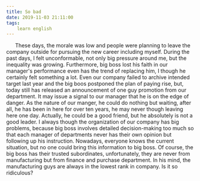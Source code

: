 ```yaml
---
title: So bad
date: 2019-11-03 21:11:00
tags:
    learn english
---
```

      These days, the morale was low and people were planning to leave the company outside for pursuing the new career including myself. During the past days, I felt unconformable, not only big pressure around me, but the inequality was growing. Furthermore, big boss lost his faith in our manager's performance even has the trend of replacing him, I though he certainly felt something a lot. Even our company failed to archive intended target last year and the big boos postponed the plan of paying rise, but, today still has released an announcement of one guy promotion from our department. It may issue a signal to our manager that he is on the edge of danger. As the nature of our manger, he could do nothing but waiting, after all, he has been in here for over ten years, he may never though leaving here one day. Actually, he could be a good friend, but he absolutely is not a good leader. I always though the organization of our company has big problems, because big boss involves detailed decision-making too much so that each manager of departments never has their own opinion but following up his instruction. Nowadays, everyone knows the current situation, but no one could bring this information to big boss. Of course, the big boss has their trusted subordinates, unfortunately, they are never from manufacturing but from finance and purchase department. In his mind, the manufacturing guys are always in the lowest rank in company. Is it so ridiculous?